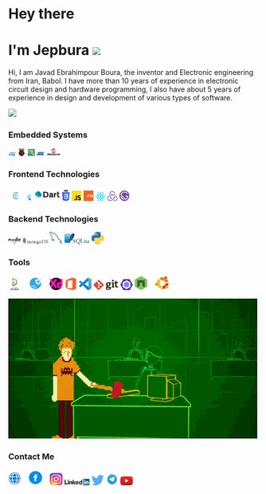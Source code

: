 <h1 align="left">Hey there</h1>
<h1 align="left">I'm Jepbura <img src="https://media.giphy.com/media/hvRJCLFzcasrR4ia7z/giphy.gif" width="25px"></h1>

<p>Hi, I am Javad Ebrahimpour Boura, the inventor and Electronic engineering from Iran, Babol. I have more than 10 years of experience in electronic circuit design and hardware programming, I also have about 5 years of experience in design and development of various types of software.</p>

![](https://komarev.com/ghpvc/?username=asabeneh&color=green)

### Embedded Systems

<div>
  <img src ="/assets/images/st.png" alt="st logo" width="3%" title='ST'/>
  <img src ="/assets/images/raspberry.png" alt="raspberry logo" width="3%" title='Raspberry Pi'/>
  <img src ="/assets/images/arduino.png" alt="arduino logo" width="3%" title='Arduino'/>
  <img src ="/assets/images/atmel.png" alt="atmel logo" width="3%" title='Atmel'/>
  <img src ="/assets/images/microchip.png" alt="microchip logo" width="6%" title='Microchip'/>
<div> 
  
### Frontend Technologies

<div>
  <img src ="/assets/images/c.png" alt="c logo" width="6%" title='C'/>
  <img src ="/assets/images/flutter.png" alt="flutter logo" width="3%" title='Flutter'/>
  <img src ="/assets/images/dart.png" alt="dart logo" width="10%" title='Dart'/>
  <img src ="/assets/images/css-3.svg" alt="CSS3 logo" width="3%" title='CSS3'/>
  <img src ="/assets/images/javascript.svg" alt="JavaScript logo" width="4%" title='JavaScript'/>
  <img src ="/assets/images/es6.svg" alt="ES6 logo" width="4%" title='ES6'/>
  <img src ="/assets/images/react.svg" alt="react logo" width="4%" title='React'/>
  <img src ="/assets/images/redux.svg" alt="redux logo" width="4%" title='Redux'/>
  <img src ="/assets/images/gatsby.svg" alt="Gatsby logo" width="4%" title='Gatsby'/>
<div> 
  
### Backend Technologies

<div>
  <img src ="/assets/images/nodejs.svg" alt="Node logo" width="5%" title='Nodejs'/>
  <img src ="/assets/images/mongodb.svg" alt="D3 logo" width="10%" title='MongoDB'/>
  <img src ="/assets/images/mysql.svg" alt="mysql logo" width="5%" title='MYSQL'/>
  <img src ="/assets/images/sqlite.svg" alt="sqlite logo" width="10%" title='sqlite'/>
  <img src ="/assets/images/python.svg" alt="Python logo" width="5%" title='Python'/>
</div>

### Tools

<div>
  <img src ="/assets/images/altium.png" alt="altium logo" width="5%" title='Altium Designer '/>
  <img src ="/assets/images/mx.png" alt="mx logo" width="10%" title='Cube MX'/>
  <img src ="/assets/images/xd.png" alt="xd logo" width="5%" title='XD'/>
  <img src ="/assets/images/office.png" alt="VS Code logo" width="5%" title='Office'/>
  <img src ="/assets/images/visual-studio-code.svg" alt="VS Code logo" width="5%" title='Visual Studio Code'/>
  <img src ="/assets/images/git.svg" alt="Git logo" width="10%" title='Git'/>
  <img src ="/assets/images/eslint.svg" alt="ESLint logo" width="5%" title='ESLint'/>
  <img src ="/assets/images/nodemon.svg" alt="Nodemon logo" width="5%" title='Nodemon'/> 
  <img src ="/assets/images/ubuntu.png" alt="ubuntu logo" width="10%" title='Ubuntu'/> 
</div>
  
![](/assets/gif/p.gif)

### Contact Me
  
<div>
<a href="https://www.jepbura.ir" target="_blank"><img src ="/assets/images/web.png" alt="ubuntu logo" width="5%" title='www.jepbura.ir'/></a>
<a href="https://www.facebook.com/jepbura" target="_blank"><img src ="/assets/images/facebook.png" alt="facebook logo" width="10%" title='Facebook'/></a>
<a href="https://www.instagram.com/jepbura" target="_blank"><img src ="/assets/images/instagram.png" alt="instagram logo" width="5%" title='Instagram'/></a>
<a href="https://www.linkedin.com/in/jepbura" target="_blank"><img src ="/assets/images/linkedin.svg" alt="linkedin logo" width="10%" title='Linkedin'/></a>
<a href="https://twitter.com/jepbura" target="_blank"><img src ="/assets/images/twitter.svg" alt="twitter logo" width="5%" title='Twitter'/></a>
<a href="https://t.me/jepbura" target="_blank"><img src ="/assets/images/telegram.png" alt="telegram logo" width="5%" title='Telegram'/></a>
<a href="https://www.youtube.com/channel/UCAuHfV-1WFEO_rKogAXzKmw" target="_blank"><img src ="/assets/images/youtube.svg" alt="youtube logo" width="5%" title='Youtube'/></a>
</div>
  
<!---
- [Website](https://www.jepbura.ir "www.jepbura.ir")

<img height="180em" src="https://github-readme-stats.vercel.app/api?username=jepbura&show_icons=true&hide_border=true&&count_private=true&include_all_commits=true" />
![visitors](https://visitor-badge.glitch.me/badge?page_id=page.id)

--->
